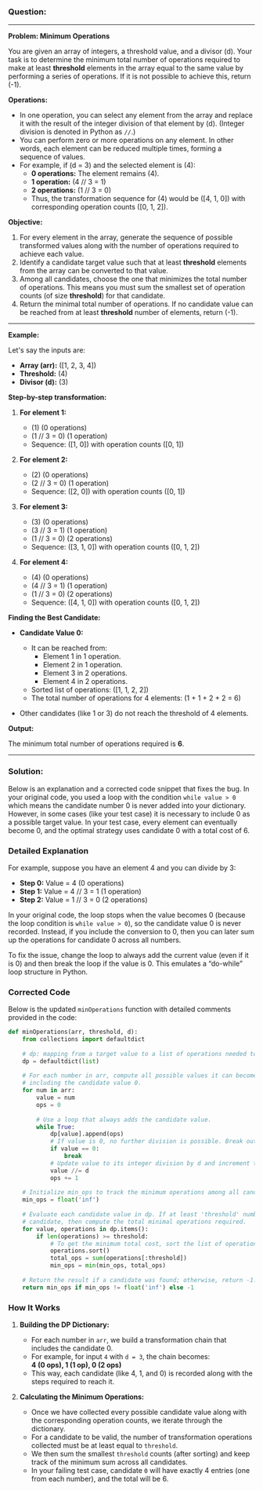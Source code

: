 ### Question:

---

**Problem: Minimum Operations**

You are given an array of integers, a threshold value, and a divisor \(d\). Your task is to determine the minimum total number of operations required to make at least **threshold** elements in the array equal to the same value by performing a series of operations. If it is not possible to achieve this, return \(-1\).

**Operations:**

- In one operation, you can select any element from the array and replace it with the result of the integer division of that element by \(d\). (Integer division is denoted in Python as `//`.)
- You can perform zero or more operations on any element. In other words, each element can be reduced multiple times, forming a sequence of values.
- For example, if \(d = 3\) and the selected element is \(4\):
  - **0 operations:** The element remains \(4\).
  - **1 operation:** \(4 // 3 = 1\)
  - **2 operations:** \(1 // 3 = 0\)
  - Thus, the transformation sequence for \(4\) would be \([4, 1, 0]\) with corresponding operation counts \([0, 1, 2]\).

**Objective:**

1. For every element in the array, generate the sequence of possible transformed values along with the number of operations required to achieve each value.
2. Identify a candidate target value such that at least **threshold** elements from the array can be converted to that value.
3. Among all candidates, choose the one that minimizes the total number of operations. This means you must sum the smallest set of operation counts (of size **threshold**) for that candidate.
4. Return the minimal total number of operations. If no candidate value can be reached from at least **threshold** number of elements, return \(-1\).

---

**Example:**

Let's say the inputs are:

- **Array (arr):** \([1, 2, 3, 4]\)
- **Threshold:** \(4\)
- **Divisor (d):** \(3\)

**Step-by-step transformation:**

1. **For element 1:**
   - \(1\) (0 operations)
   - \(1 // 3 = 0\) (1 operation)
   - Sequence: \([1, 0]\) with operation counts \([0, 1]\)

2. **For element 2:**
   - \(2\) (0 operations)
   - \(2 // 3 = 0\) (1 operation)
   - Sequence: \([2, 0]\) with operation counts \([0, 1]\)

3. **For element 3:**
   - \(3\) (0 operations)
   - \(3 // 3 = 1\) (1 operation)
   - \(1 // 3 = 0\) (2 operations)
   - Sequence: \([3, 1, 0]\) with operation counts \([0, 1, 2]\)

4. **For element 4:**
   - \(4\) (0 operations)
   - \(4 // 3 = 1\) (1 operation)
   - \(1 // 3 = 0\) (2 operations)
   - Sequence: \([4, 1, 0]\) with operation counts \([0, 1, 2]\)

**Finding the Best Candidate:**

- **Candidate Value 0:**
  - It can be reached from:
    - Element 1 in 1 operation.
    - Element 2 in 1 operation.
    - Element 3 in 2 operations.
    - Element 4 in 2 operations.
  - Sorted list of operations: \([1, 1, 2, 2]\)
  - The total number of operations for 4 elements: \(1 + 1 + 2 + 2 = 6\)

- Other candidates (like 1 or 3) do not reach the threshold of 4 elements.

**Output:**

The minimum total number of operations required is **6**.

---


### Solution:
Below is an explanation and a corrected code snippet that fixes the bug. In your original code, you used a loop with the condition `while value > 0` which means the candidate number 0 is never added into your dictionary. However, in some cases (like your test case) it is necessary to include 0 as a possible target value. In your test case, every element can eventually become 0, and the optimal strategy uses candidate 0 with a total cost of 6. 

### Detailed Explanation

For example, suppose you have an element 4 and you can divide by 3:
- **Step 0:** Value = 4 (0 operations)
- **Step 1:** Value = 4 // 3 = 1 (1 operation)
- **Step 2:** Value = 1 // 3 = 0 (2 operations)

In your original code, the loop stops when the value becomes 0 (because the loop condition is `while value > 0`), so the candidate value 0 is never recorded. Instead, if you include the conversion to 0, then you can later sum up the operations for candidate 0 across all numbers.

To fix the issue, change the loop to always add the current value (even if it is 0) and then break the loop if the value is 0. This emulates a “do-while” loop structure in Python. 

### Corrected Code

Below is the updated `minOperations` function with detailed comments provided in the code:

```python:your_script.py
def minOperations(arr, threshold, d):
    from collections import defaultdict
    
    # dp: mapping from a target value to a list of operations needed to convert each number in arr
    dp = defaultdict(list)
    
    # For each number in arr, compute all possible values it can become by repeatedly dividing by d,
    # including the candidate value 0.
    for num in arr:
        value = num
        ops = 0
        
        # Use a loop that always adds the candidate value.
        while True:
            dp[value].append(ops)
            # If value is 0, no further division is possible. Break out of the loop.
            if value == 0:
                break
            # Update value to its integer division by d and increment the operation count.
            value //= d
            ops += 1
    
    # Initialize min_ops to track the minimum operations among all candidate values.
    min_ops = float('inf')
    
    # Evaluate each candidate value in dp. If at least 'threshold' numbers can be converted to this
    # candidate, then compute the total minimal operations required.
    for value, operations in dp.items():
        if len(operations) >= threshold:
            # To get the minimum total cost, sort the list of operations and sum the smallest 'threshold' counts.
            operations.sort()
            total_ops = sum(operations[:threshold])
            min_ops = min(min_ops, total_ops)
    
    # Return the result if a candidate was found; otherwise, return -1.
    return min_ops if min_ops != float('inf') else -1
```

### How It Works

1. **Building the DP Dictionary:**
   - For each number in `arr`, we build a transformation chain that includes the candidate 0.
   - For example, for input `4` with `d = 3`, the chain becomes:  
     **4 (0 ops), 1 (1 op), 0 (2 ops)**
   - This way, each candidate (like 4, 1, and 0) is recorded along with the steps required to reach it.

2. **Calculating the Minimum Operations:**
   - Once we have collected every possible candidate value along with the corresponding operation counts, we iterate through the dictionary.
   - For a candidate to be valid, the number of transformation operations collected must be at least equal to `threshold`.
   - We then sum the smallest `threshold` counts (after sorting) and keep track of the minimum sum across all candidates.
   - In your failing test case, candidate `0` will have exactly 4 entries (one from each number), and the total will be 6.




